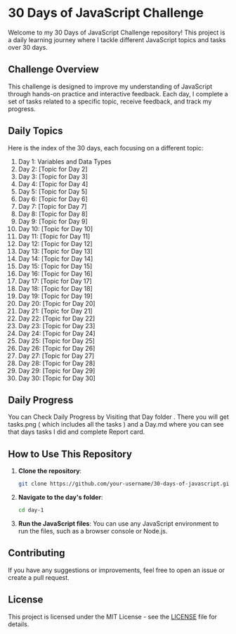 # 30 Days of JavaScript Challenge

Welcome to my 30 Days of JavaScript Challenge repository! This project is a daily learning journey where I tackle different JavaScript topics and tasks over 30 days.

## Challenge Overview

This challenge is designed to improve my understanding of JavaScript through hands-on practice and interactive feedback. Each day, I complete a set of tasks related to a specific topic, receive feedback, and track my progress.

## Daily Topics

Here is the index of the 30 days, each focusing on a different topic:

1. Day 1: Variables and Data Types
2. Day 2: [Topic for Day 2]
3. Day 3: [Topic for Day 3]
4. Day 4: [Topic for Day 4]
5. Day 5: [Topic for Day 5]
6. Day 6: [Topic for Day 6]
7. Day 7: [Topic for Day 7]
8. Day 8: [Topic for Day 8]
9. Day 9: [Topic for Day 9]
10. Day 10: [Topic for Day 10]
11. Day 11: [Topic for Day 11]
12. Day 12: [Topic for Day 12]
13. Day 13: [Topic for Day 13]
14. Day 14: [Topic for Day 14]
15. Day 15: [Topic for Day 15]
16. Day 16: [Topic for Day 16]
17. Day 17: [Topic for Day 17]
18. Day 18: [Topic for Day 18]
19. Day 19: [Topic for Day 19]
20. Day 20: [Topic for Day 20]
21. Day 21: [Topic for Day 21]
22. Day 22: [Topic for Day 22]
23. Day 23: [Topic for Day 23]
24. Day 24: [Topic for Day 24]
25. Day 25: [Topic for Day 25]
26. Day 26: [Topic for Day 26]
27. Day 27: [Topic for Day 27]
28. Day 28: [Topic for Day 28]
29. Day 29: [Topic for Day 29]
30. Day 30: [Topic for Day 30]

## Daily Progress
You can Check Daily Progress by Visiting that Day folder . There you will get tasks.png ( which includes all the tasks ) and a Day.md where you can see that days tasks I 
 did and complete Report card. 

## How to Use This Repository

1. **Clone the repository**:
    ```bash
    git clone https://github.com/your-username/30-days-of-javascript.git
    ```

2. **Navigate to the day's folder**:
    ```bash
    cd day-1
    ```

3. **Run the JavaScript files**:
    You can use any JavaScript environment to run the files, such as a browser console or Node.js.

## Contributing

If you have any suggestions or improvements, feel free to open an issue or create a pull request.

## License

This project is licensed under the MIT License - see the [LICENSE](LICENSE) file for details.
